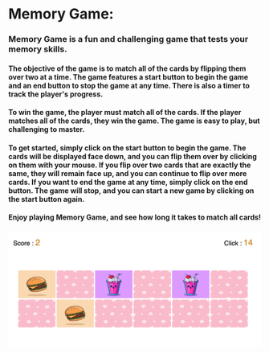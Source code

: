 # Memory Game:       

### Memory Game is a fun and challenging game that tests your memory skills. 
#### The objective of the game is to match all of the cards by flipping them over two at a time. The game features a start button to begin the game and an end button to stop the game at any time. There is also a timer to track the player's progress.       

#### To win the game, the player must match all of the cards. If the player matches all of the cards, they win the game. The game is easy to play, but challenging to master.      

#### To get started, simply click on the start button to begin the game. The cards will be displayed face down, and you can flip them over by clicking on them with your mouse. If you flip over two cards that are exactly the same, they will remain face up, and you can continue to flip over more cards. If you want to end the game at any time, simply click on the end button. The game will stop, and you can start a new game by clicking on the start button again.       


#### Enjoy playing Memory Game, and see how long it takes to match all cards!


![My Image](imgs/gameShot.png)
